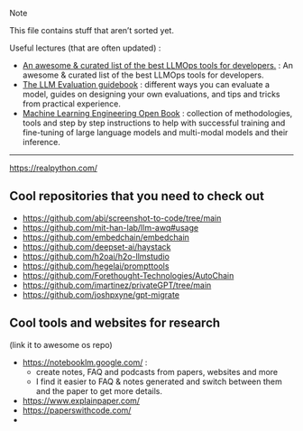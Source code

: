 
> [!NOTE] 
> This file contains stuff that aren’t sorted yet.


Useful lectures (that are often updated) : 

- [An awesome & curated list of the best LLMOps tools for developers.](https://github.com/tensorchord/Awesome-LLMOps) : An awesome & curated list of the best LLMOps tools for developers.
- [The LLM Evaluation guidebook](https://github.com/huggingface/evaluation-guidebook) : different ways you can evaluate a model, guides on designing your own evaluations, and tips and tricks from practical experience.
- [Machine Learning Engineering Open Book](https://github.com/stas00/ml-engineering) : collection of methodologies, tools and step by step instructions to help with successful training and fine-tuning of large language models and multi-modal models and their inference.


****

https://realpython.com/


## Cool repositories that you need to check out
- https://github.com/abi/screenshot-to-code/tree/main
- https://github.com/mit-han-lab/llm-awq#usage
- https://github.com/embedchain/embedchain
- https://github.com/deepset-ai/haystack
- https://github.com/h2oai/h2o-llmstudio
- https://github.com/hegelai/prompttools
- https://github.com/Forethought-Technologies/AutoChain
- https://github.com/imartinez/privateGPT/tree/main
- https://github.com/joshpxyne/gpt-migrate

## Cool tools and  websites for research 
(link it to awesome os repo)
- https://notebooklm.google.com/ : 
	- create notes, FAQ and podcasts from papers, websites and more
	- I find it easier to FAQ & notes generated and switch between them and the paper to get more details.
- https://www.explainpaper.com/
- https://paperswithcode.com/
- 